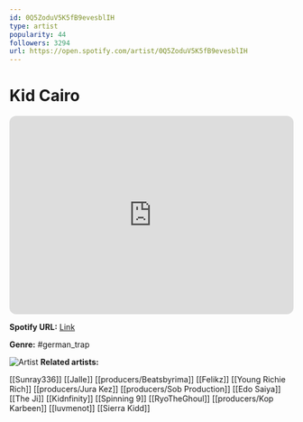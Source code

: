 ```yaml
---
id: 0Q5ZoduV5K5fB9evesblIH
type: artist
popularity: 44
followers: 3294
url: https://open.spotify.com/artist/0Q5ZoduV5K5fB9evesblIH
---
```

# Kid Cairo

<iframe style="border-radius:12px" src="https://open.spotify.com/embed/artist/0Q5ZoduV5K5fB9evesblIH" width="100%" height="352" frameBorder="0" allowfullscreen="" allow="autoplay; clipboard-write; encrypted-media; fullscreen; picture-in-picture" loading="lazy"></iframe>

**Spotify URL:** [Link](https://open.spotify.com/artist/0Q5ZoduV5K5fB9evesblIH)

**Genre:**  #german_trap

![Artist](https://i.scdn.co/image/ab6761610000e5eb7803bf3ae333a982c5c64109)
**Related artists:**

[[Sunray336]]
[[Jalle]]
[[producers/Beatsbyrima]]
[[Felikz]]
[[Young Richie Rich]]
[[producers/Jura Kez]]
[[producers/Sob Production]]
[[Edo Saiya]]
[[The Ji]]
[[Kidnfinity]]
[[Spinning 9]]
[[RyoTheGhoul]]
[[producers/Kop Karbeen]]
[[luvmenot]]
[[Sierra Kidd]]
